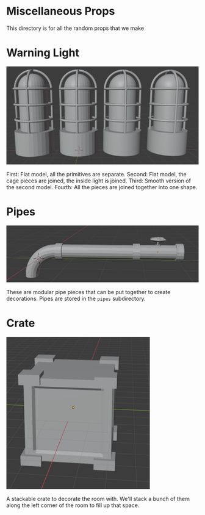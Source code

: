 # Miscellaneous Props

This directory is for all the random props that we make

# Warning Light

![Warning Light](warning_light.png)

First: Flat model, all the primitives are separate.
Second: Flat model, the cage pieces are joined, the inside light is joined.
Third: Smooth version of the second model.
Fourth: All the pieces are joined together into one shape.

# Pipes
![Joined Pipes](pipes_together.png)

These are modular pipe pieces that can be put together to create decorations. Pipes are stored in the `pipes` subdirectory.

# Crate
![Crate](Crate.png)

A stackable crate to decorate the room with. We'll stack a bunch of them along the left corner of the room to fill up that space.
